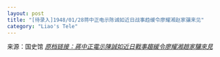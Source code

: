 ```yaml
---
layout: post
title: "[待录入]1948/01/28蒋中正电示陈诚如近日战事趋缓令廖耀湘赵家骧来见"
category: "Liao's Tele"
---
```

来源：国史馆 [*原档链接：蔣中正電示陳誠如近日戰事趨緩令廖耀湘趙家驤來見*](https://ahonline.drnh.gov.tw/index.php?act=Display/image/5885989de_DwY1#1fl)